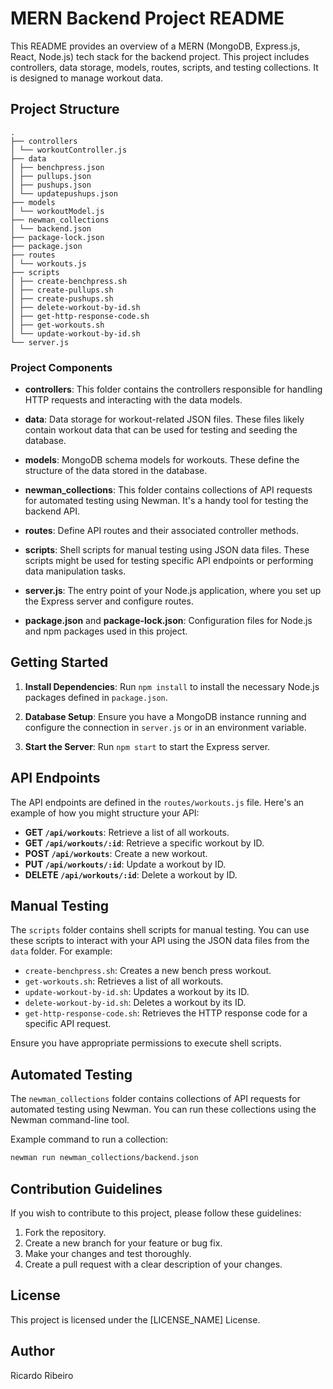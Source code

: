 # MERN Backend Project README

This README provides an overview of a MERN (MongoDB, Express.js, React, Node.js) tech stack for the backend project. This project includes controllers, data storage, models, routes, scripts, and testing collections. It is designed to manage workout data.

## Project Structure

```
.
├── controllers
│ └── workoutController.js
├── data
│ ├── benchpress.json
│ ├── pullups.json
│ ├── pushups.json
│ └── updatepushups.json
├── models
│ └── workoutModel.js
├── newman_collections
│ └── backend.json
├── package-lock.json
├── package.json
├── routes
│ └── workouts.js
├── scripts
│ ├── create-benchpress.sh
│ ├── create-pullups.sh
│ ├── create-pushups.sh
│ ├── delete-workout-by-id.sh
│ ├── get-http-response-code.sh
│ ├── get-workouts.sh
│ └── update-workout-by-id.sh
└── server.js

```

### Project Components

- **controllers**: This folder contains the controllers responsible for handling HTTP requests and interacting with the data models.

- **data**: Data storage for workout-related JSON files. These files likely contain workout data that can be used for testing and seeding the database.

- **models**: MongoDB schema models for workouts. These define the structure of the data stored in the database.

- **newman_collections**: This folder contains collections of API requests for automated testing using Newman. It's a handy tool for testing the backend API.

- **routes**: Define API routes and their associated controller methods.

- **scripts**: Shell scripts for manual testing using JSON data files. These scripts might be used for testing specific API endpoints or performing data manipulation tasks.

- **server.js**: The entry point of your Node.js application, where you set up the Express server and configure routes.

- **package.json** and **package-lock.json**: Configuration files for Node.js and npm packages used in this project.

## Getting Started

1. **Install Dependencies**: Run `npm install` to install the necessary Node.js packages defined in `package.json`.

2. **Database Setup**: Ensure you have a MongoDB instance running and configure the connection in `server.js` or in an environment variable.

3. **Start the Server**: Run `npm start` to start the Express server.

## API Endpoints

The API endpoints are defined in the `routes/workouts.js` file. Here's an example of how you might structure your API:

- **GET `/api/workouts`**: Retrieve a list of all workouts.
- **GET `/api/workouts/:id`**: Retrieve a specific workout by ID.
- **POST `/api/workouts`**: Create a new workout.
- **PUT `/api/workouts/:id`**: Update a workout by ID.
- **DELETE `/api/workouts/:id`**: Delete a workout by ID.

## Manual Testing

The `scripts` folder contains shell scripts for manual testing. You can use these scripts to interact with your API using the JSON data files from the `data` folder. For example:

- `create-benchpress.sh`: Creates a new bench press workout.
- `get-workouts.sh`: Retrieves a list of all workouts.
- `update-workout-by-id.sh`: Updates a workout by its ID.
- `delete-workout-by-id.sh`: Deletes a workout by its ID.
- `get-http-response-code.sh`: Retrieves the HTTP response code for a specific API request.

Ensure you have appropriate permissions to execute shell scripts.

## Automated Testing

The `newman_collections` folder contains collections of API requests for automated testing using Newman. You can run these collections using the Newman command-line tool.

Example command to run a collection:

```bash
newman run newman_collections/backend.json
```

 ## Contribution Guidelines
If you wish to contribute to this project, please follow these guidelines:

1. Fork the repository.
2. Create a new branch for your feature or bug fix.
3. Make your changes and test thoroughly.
4. Create a pull request with a clear description of your changes.

## License
This project is licensed under the [LICENSE_NAME] License.

## Author
Ricardo Ribeiro





